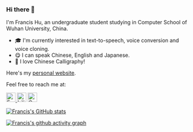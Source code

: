 ### Hi there 👋

I'm Francis Hu, an undergraduate student studying in Computer School of Wuhan University, China.

- 🎓 I'm currently interested in text-to-speech, voice conversion and voice cloning.
- 😋 I can speak Chinese, English and Japanese.
- 🍵 I love Chinese Calligraphy!

Here's my [personal website](https://francis-komizu.github.io/).

Feel free to reach me at:

<p> 
  <a href="mailto:franciskomizu@gmail.com"> <img src="https://img.shields.io/badge/gmail-%23D14836.svg?&style=plastic&logo=gmail&logoColor=white" height="25px" alt="Email">
  <a href="https://space.bilibili.com/636704927?spm_id_from=333.1007.0.0"><img src="https://img.shields.io/badge/-bilibili-blue" height="25px" alt="bilibili"></a>
  <a href="mailto: 2235306122@qq.com"> <img src="https://img.shields.io/badge/-QQ-yellowgreen" height="25px" alt="QQ">
</p> 

[![Francis's GitHub stats](https://github-readme-stats.vercel.app/api?username=Francis-Komizu&show_icons=true&theme=tokyonight)](https://github.com/Francis-Komizu/github-readme-stats)

[![Francis's github activity graph](https://activity-graph.herokuapp.com/graph?username=Francis-Komizu&theme=react-dark)](https://github.com/Francis-Komizu/github-readme-activity-graph)

